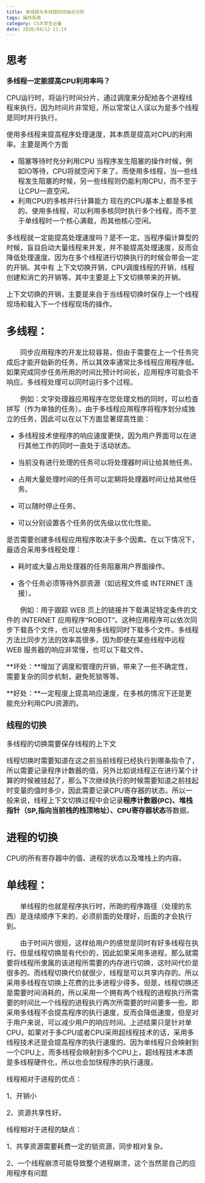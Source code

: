 ```yaml
---
title: 单线程与多线程的优缺点分析
tags: 操作系统
category: CS大学生必备 
date: 2020/04/12 11:14
---
```


<font size=4>

## 思考

**多线程一定能提高CPU利用率吗？**

CPU运行时，将运行时间分片，通过调度来分配给各个进程线程来执行。因为时间片非常短，所以常常让人误以为是多个线程是同时并行执行。

使用多线程来提高程序处理速度，其本质是提高对CPU的利用率。主要是两个方面

- 阻塞等待时充分利用CPU
  当程序发生阻塞的操作时候，例如IO等待，CPU将就空闲下来了。而使用多线程，当一些线程发生阻塞的时候，另一些线程则仍能利用CPU，而不至于让CPU一直空闲。
- 利用CPU的多核并行计算能力
   现在的CPU基本上都是多核的。使用多线程，可以利用多核同时执行多个线程，而不至于单线程时一个核心满载，而其他核心空闲。

多线程就一定能提高处理速度吗？是不一定。当程序偏计算型的时候，盲目启动大量线程来并发，并不能提高处理速度，反而会降低处理速度。因为在多个线程进行切换执行的时候会带会一定的开销。其中有 上下文切换开销，CPU调度线程的开销，线程创建和消亡的开销等。其中主要是上下文切换带来的开销。

上下文切换的开销，主要是来自于当线程切换时保存上一个线程现场和载入下一个线程现场的操作。

## 多线程：

　　同步应用程序的开发比较容易，但由于需要在上一个任务完成后才能开始新的任务，所以其效率通常比多线程应用程序低。如果完成同步任务所用的时间比预计时间长，应用程序可能会不响应。多线程处理可以同时运行多个过程。

　　例如：文字处理器应用程序在您处理文档的同时，可以检查拼写（作为单独的任务）。由于多线程应用程序将程序划分成独立的任务，因此可以在以下方面显著提高性能：

- 多线程技术使程序的响应速度更快，因为用户界面可以在进行其他工作的同时一直处于活动状态。

- 当前没有进行处理的任务可以将处理器时间让给其他任务。

- 占用大量处理时间的任务可以定期将处理器时间让给其他任务。

- 可以随时停止任务。

- 可以分别设置各个任务的优先级以优化性能。

是否需要创建多线程应用程序取决于多个因素。在以下情况下，最适合采用多线程处理：

- 耗时或大量占用处理器的任务阻塞用户界面操作。

- 各个任务必须等待外部资源（如远程文件或 INTERNET 连接）。

　　例如：用于跟踪 WEB 页上的链接并下载满足特定条件的文件的 INTERNET 应用程序“ROBOT”。这种应用程序可以依次同步下载各个文件，也可以使用多线程同时下载多个文件。多线程方法比同步方法的效率高很多，因为即使在某些线程中远程 WEB 服务器的响应非常慢，也可以下载文件。

**坏处：**增加了调度和管理的开销，带来了一些不确定性，需要复杂的同步机制，避免死锁等等。

**好处：**一定程度上提高响应速度，在多核的情况下还是更能充分利用CPU资源的。

### 线程的切换

多线程的切换需要保存线程的上下文

线程切换时需要知道在这之前当前线程已经执行到哪条指令了，所以需要记录程序计数器的值，另外比如说线程正在进行某个计算的时候被挂起了，那么下次继续执行的时候需要知道之前挂起时变量的值时多少，因此需要记录CPU寄存器的状态。所以一般来说，线程上下文切换过程中会记录**程序计数器(PC)、堆栈指针（SP,指向当前栈的栈顶地址）、CPU寄存器状态**等数据。

## 进程的切换

CPU的所有寄存器中的值、进程的状态以及堆栈上的内容。

## 单线程：

　　单线程的也就是程序执行时，所跑的程序路径（处理的东西）是连续顺序下来的，必须前面的处理好，后面的才会执行到。

　　由于时间片很短，这样给用户的感觉是同时有好多线程在执行。但是线程切换是有代价的，因此如果采用多进程，那么就需要将线程所隶属的该进程所需要的内存进行切换，这时间代价是很多的。而线程切换代价就很少，线程是可以共享内存的。所以采用多线程在切换上花费的比多进程少得多。但是，线程切换还是需要时间消耗的，所以采用一个拥有两个线程的进程执行所需要的时间比一个线程的进程执行两次所需要的时间要多一些。即采用多线程不会提高程序的执行速度，反而会降低速度，但是对于用户来说，可以减少用户的响应时间。上述结果只是针对单CPU，如果对于多CPU或者CPU采用超线程技术的话，采用多线程技术还是会提高程序的执行速度的。因为单线程只会映射到一个CPU上，而多线程会映射到多个CPU上，超线程技术本质是多线程硬件化，所以也会加快程序的执行速度。

线程相对于进程的优点：

1、开销小

2、资源共享性好。

线程相对于进程的缺点：

1、共享资源需要耗费一定的锁资源，同步相对复杂。

2、一个线程崩溃可能导致整个进程崩溃，这个当然是自己的应用程序有问题